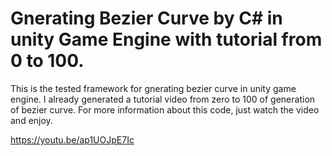 # Gnerating Bezier Curve by C# in unity Game Engine with tutorial from 0 to 100.

This is the tested framework for gnerating bezier curve in unity game engine. I already generated a tutorial video from zero to 100 of generation of bezier curve. For more information about this code, just watch the video and enjoy.

https://youtu.be/ap1UOJpE7Ic



